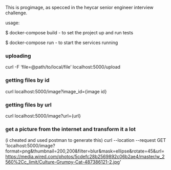 This is progimage, as specced in the heycar senior engineer interview challenge.

usage:

$ docker-compose build  - to set the project up and run tests

$ docker-compose run - to start the services running

### uploading

curl -F ‘file=@path/to/local/file’ localhost:5000/upload

### getting files by id

curl localhost:5000/image?image_id={image id}

### getting files by url

curl localhost:5000/image?url={url}

### get a picture from the internet and transform it a lot
(i cheated and used postman to generate this)
curl --location --request GET 'localhost:5000/image?format=png&thumbnail=200,200&filter=blur&mask=ellipse&rotate=45&url=https://media.wired.com/photos/5cdefc28b2569892c06b2ae4/master/w_2560%2Cc_limit/Culture-Grumpy-Cat-487386121-2.jpg'
